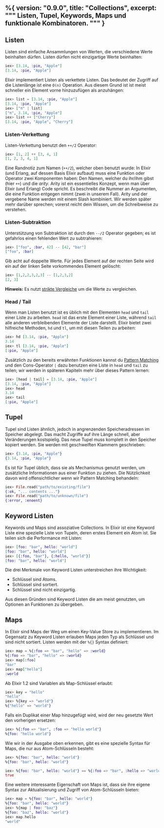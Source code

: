 %{
  version: "0.9.0",
  title: "Collections",
  excerpt: """
  Listen, Tupel, Keywords, Maps und funktionale Kombinatoren.
  """
}
---

## Listen

Listen sind einfache Ansammlungen von Werten, die verschiedene Werte beinhalten dürfen. Listen dürfen nicht einzigartige Werte beinhalten:

```elixir
iex> [3.14, :pie, "Apple"]
[3.14, :pie, "Apple"]
```

Elixir implementiert Listen als verkettete Listen. Das bedeutet der Zugriff auf die Listenlänge ist eine `O(n)` Operation. Aus diesem Grund ist ist meist schneller ein Element vorne hinzuzufügen als anzuhängen:

```elixir
iex> list = [3.14, :pie, "Apple"]
[3.14, :pie, "Apple"]
iex> ["π" | list]
["π", 3.14, :pie, "Apple"]
iex> list ++ ["Cherry"]
[3.14, :pie, "Apple", "Cherry"]
```


### Listen-Verkettung

Listen-Verkettung benutzt den `++/2` Operator:

```elixir
iex> [1, 2] ++ [3, 4, 1]
[1, 2, 3, 4, 1]
```

Eine Randnotiz zum Namen (`++/2`), welcher oben benutzt wurde: In Elixir (und Erlang, auf dessen Basis Elixir aufbaut) muss eine Funktion oder Operator zwei Komponenten haben: Den Namen, welcher du ihr/ihm gibst (hier `++`) und die _arity_. Arity ist ein essentielles Konzept, wenn man über Elixir (und Erlang) Code spricht. Es beschreibt die Nummer an Argumenten, die eine Funktion entgegen nimmt (zwei in unserem Fall). Arity und der vergebene Name werden mit einem Slash kombiniert. Wir werden später mehr darüber sprechen; vorerst reicht dein Wissen, um die Schreibweise zu verstehen.

### Listen-Subtraktion

Unterstützung von Subtraktion ist durch den `--/2` Operator gegeben; es ist gefahrlos einen fehlenden Wert zu subtrahieren:

```elixir
iex> ["foo", :bar, 42] -- [42, "bar"]
["foo", :bar]
```

Gib acht auf doppelte Werte. Für jedes Element auf der rechten Seite wird ein auf der linken Seite vorkommendes Element gelöscht:

```elixir
iex> [1,2,2,3,2,3] -- [1,2,3,2]
[2, 3]
```

**Hinweis:** Es nutzt [strikte Vergleiche](/de/lessons/basics/basics#comparison) um die Werte zu vergleichen.

### Head / Tail

Wenn man Listen benutzt ist es üblich mit den Elementen `head` und `tail` einer Liste zu arbeiten. `head` ist das erste Element einer Liste, während `tail` alle anderen verbleibenden Elemente der Liste darstellt. Elixir bietet zwei hilfreiche Methoden, `hd` und `tl`, um mit diesen Teilen zu arbeiten:

```elixir
iex> hd [3.14, :pie, "Apple"]
3.14
iex> tl [3.14, :pie, "Apple"]
[:pie, "Apple"]
```

Zusätzlich zu den bereits erwähnten Funktionen kannst du [Pattern Matching](/de/lessons/basics/pattern_matching) und den Cons-Operator `|` dazu benutzen eine Liste in `head` und `tail` zu teilen; wir werden in späteren Kapiteln mehr über dieses Pattern lernen:

```elixir
iex> [head | tail] = [3.14, :pie, "Apple"]
[3.14, :pie, "Apple"]
iex> head
3.14
iex> tail
[:pie, "Apple"]
```

## Tupel

Tupel sind Listen ähnlich, jedoch in angrenzenden Speicheradressen im Speicher abgelegt. Das macht Zugriffe auf ihre Länge schnell, aber Veränderungen kostspielig. Das neue Tupel muss komplett in den Speicher kopiert werden. Sie werden mit geschweiften Klammern geschrieben:

```elixir
iex> {3.14, :pie, "Apple"}
{3.14, :pie, "Apple"}
```

Es ist für Tupel üblich, dass sie als Mechanismus genutzt werden, um zusätzliche Informationen aus einer Funktion zu ziehen. Die Nützlichkeit davon wird offensichtlicher wenn wir Pattern Matching behandeln:

```elixir
iex> File.read("path/to/existing/file")
{:ok, "... contents ..."}
iex> File.read("path/to/unknown/file")
{:error, :enoent}
```

## Keyword Listen

Keywords und Maps sind assoziative Collections. In Elixir ist eine Keyword Liste eine spezielle Liste von Tupeln, deren erstes Element ein Atom ist. Sie teilen sich die Performance mit Listen:

```elixir
iex> [foo: "bar", hello: "world"]
[foo: "bar", hello: "world"]
iex> [{:foo, "bar"}, {:hello, "world"}]
[foo: "bar", hello: "world"]
```

Die drei Merkmale von Keyword Listen unterstreichen ihre Wichtigkeit:

+ Schlüssel sind Atoms.
+ Schlüssel sind sortiert.
+ Schlüssel sind nicht einzigartig.

Aus diesen Gründen sind Keyword Listen die am meist genutzten, um Optionen an Funktionen zu übergeben.

## Maps

In Elixir sind Maps der Weg um einen Key-Value Store zu implementieren. Im Gegensatz zu Keyword Listen erlauben Maps jeden Typ als Schlüssel und sind nicht sortiert. Listen werden mit der `%{}` Syntax definiert:

```elixir
iex> map = %{:foo => "bar", "hello" => :world}
%{:foo => "bar", "hello" => :world}
iex> map[:foo]
"bar"
iex> map["hello"]
:world
```

Ab Elixir 1.2 sind Variablen als Map-Schlüssel erlaubt:

```elixir
iex> key = "hello"
"hello"
iex> %{key => "world"}
%{"hello" => "world"}
```

Falls ein Duplikat einer Map hinzugefügt wird, wird der neu gesetzte Wert den vorherigen ersetzen:

```elixir
iex> %{:foo => "bar", :foo => "hello world"}
%{foo: "hello world"}
```

Wie wir in der Ausgabe oben erkennen, gibt es eine spezielle Syntax für Maps, die nur aus Atom-Schlüsseln besteht:

```elixir
iex> %{foo: "bar", hello: "world"}
%{foo: "bar", hello: "world"}

iex> %{foo: "bar", hello: "world"} == %{:foo => "bar", :hello => "world"}
true
```

Eine weitere interessante Eigenschaft von Maps ist, dass sie ihre eigene Syntax zur Aktualisierung und Zugriff von Atom-Schlüsseln bieten:

```elixir
iex> map = %{foo: "bar", hello: "world"}
%{foo: "bar", hello: "world"}
iex> %{map | foo: "baz"}
%{foo: "baz", hello: "world"}
iex> map.hello
"world"
```
